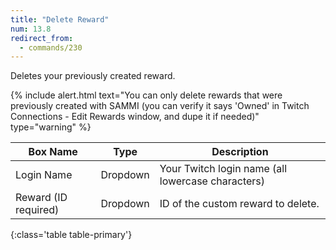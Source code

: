 ```yaml
---
title: "Delete Reward"
num: 13.8
redirect_from:
  - commands/230
---
```


Deletes your previously created reward.

{% include alert.html text="You can only delete rewards that were previously created with SAMMI (you can verify it says 'Owned' in Twitch Connections - Edit Rewards window, and dupe it if needed)" type="warning" %}  

| Box Name | Type | Description |
|-------|--------|--------
|Login Name | Dropdown |Your Twitch login name (all lowercase characters)
|Reward (ID required)|Dropdown|ID of the custom reward to delete.
{:class='table table-primary'}










